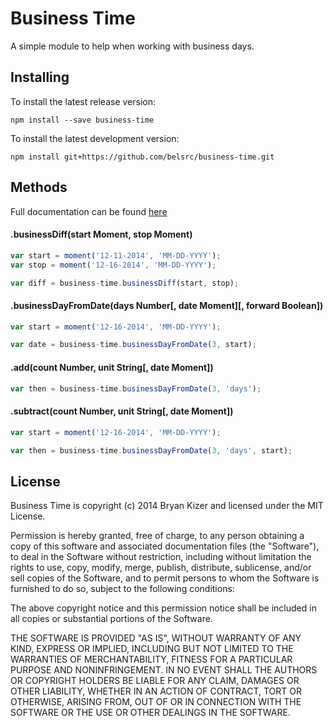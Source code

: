 Business Time
=======

A simple module to help when working with business days.


## Installing

To install the latest release version:

    npm install --save business-time

To install the latest development version:

    npm install git+https://github.com/belsrc/business-time.git


## Methods

Full documentation can be found [here](http://belsrc.github.io/business-time/)

#### .businessDiff(start Moment, stop Moment)
```javascript
var start = moment('12-11-2014', 'MM-DD-YYYY');
var stop = moment('12-16-2014', 'MM-DD-YYYY');

var diff = business-time.businessDiff(start, stop);
```

#### .businessDayFromDate(days Number[, date Moment][, forward Boolean])
```javascript
var start = moment('12-16-2014', 'MM-DD-YYYY');

var date = business-time.businessDayFromDate(3, start);
```

#### .add(count Number, unit String[, date Moment])
```javascript
var then = business-time.businessDayFromDate(3, 'days');
```

#### .subtract(count Number, unit String[, date Moment])
```javascript
var start = moment('12-16-2014', 'MM-DD-YYYY');

var then = business-time.businessDayFromDate(3, 'days', start);
```


## License

Business Time is copyright (c) 2014 Bryan Kizer and licensed under the MIT License.

Permission is hereby granted, free of charge, to any person obtaining a copy
of this software and associated documentation files (the "Software"), to deal
in the Software without restriction, including without limitation the rights
to use, copy, modify, merge, publish, distribute, sublicense, and/or sell
copies of the Software, and to permit persons to whom the Software is
furnished to do so, subject to the following conditions:

The above copyright notice and this permission notice shall be included in
all copies or substantial portions of the Software.

THE SOFTWARE IS PROVIDED "AS IS", WITHOUT WARRANTY OF ANY KIND, EXPRESS OR
IMPLIED, INCLUDING BUT NOT LIMITED TO THE WARRANTIES OF MERCHANTABILITY,
FITNESS FOR A PARTICULAR PURPOSE AND NONINFRINGEMENT. IN NO EVENT SHALL THE
AUTHORS OR COPYRIGHT HOLDERS BE LIABLE FOR ANY CLAIM, DAMAGES OR OTHER
LIABILITY, WHETHER IN AN ACTION OF CONTRACT, TORT OR OTHERWISE, ARISING FROM,
OUT OF OR IN CONNECTION WITH THE SOFTWARE OR THE USE OR OTHER DEALINGS IN
THE SOFTWARE.
